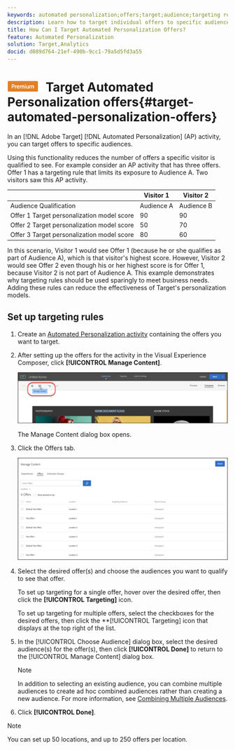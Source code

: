 ```yaml
---
keywords: automated personalization;offers;target;audience;targeting rules;targeting
description: Learn how to target individual offers to specific audiences by using an Automated Personalization (AP) activity in Adobe Target.
title: How Can I Target Automated Personalization Offers?
feature: Automated Personalization
solution: Target,Analytics
docid: d089d764-21ef-490b-9cc1-79a5d5fd3a55
---
```


# ![PREMIUM](/help/assets/premium.png) Target Automated Personalization offers{#target-automated-personalization-offers}

In an [!DNL Adobe Target] [!DNL Automated Personalization] (AP) activity, you can target offers to specific audiences.

 Using this functionality reduces the number of offers a specific visitor is qualified to see. For example consider an AP activity that has three offers. Offer 1 has a targeting rule that limits its exposure to Audience A. Two visitors saw this AP activity.

| | Visitor 1 | Visitor 2 |
|--- |--- |--- |
|Audience Qualification|Audience A|Audience B|
|Offer 1 Target personalization model score|90|90|
|Offer 2 Target personalization model score|50|70|
|Offer 3 Target personalization model score|80|60|

In this scenario, Visitor 1 would see Offer 1 (because he or she qualifies as part of Audience A), which is that visitor's highest score. However, Visitor 2 would see Offer 2 even though his or her highest score is for Offer 1, because Visitor 2 is not part of Audience A. This example demonstrates why targeting rules should be used sparingly to meet business needs. Adding these rules can reduce the effectiveness of Target's personalization models.

## Set up targeting rules 

1. Create an [Automated Personalization activity](/help/c-activities/t-automated-personalization/create-ap-activity.md) containing the offers you want to target.
1. After setting up the offers for the activity in the Visual Experience Composer, click **[!UICONTROL Manage Content]**.

   ![Manage Content](/help/c-activities/t-automated-personalization/assets/manage-content.png)

   The Manage Content dialog box opens.

1. Click the Offers tab.

   ![Offers page](/help/c-activities/t-automated-personalization/assets/manage-content-offers.png)

1. Select the desired offer(s) and choose the audiences you want to qualify to see that offer.

   To set up targeting for a single offer, hover over the desired offer, then click the **[!UICONTROL Targeting]** icon.

   To set up targeting for multiple offers, select the checkboxes for the desired offers, then click the **[!UICONTROL Targeting] icon that displays at the top right of the list.

1. In the [!UICONTROL Choose Audience] dialog box, select the desired audience(s) for the offer(s), then click **[!UICONTROL Done]** to return to the [!UICONTROL Manage Content] dialog box.

   >[!NOTE]
   >
   >In addition to selecting an existing audience, you can combine multiple audiences to create ad hoc combined audiences rather than creating a new audience. For more information, see [Combining Multiple Audiences](/help/c-target/combining-multiple-audiences.md#concept_A7386F1EA4394BD2AB72399C225981E5).

1. Click **[!UICONTROL Done]**.

>[!NOTE]
>
>You can set up 50 locations, and up to 250 offers per location.
